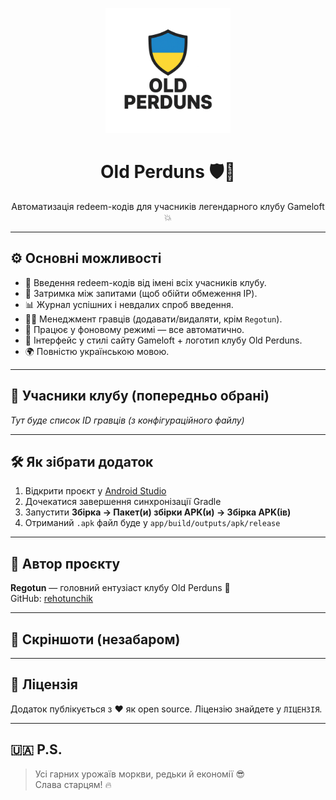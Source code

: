 <p align="center">
  <img src="./assets/old-perduns-logo.png" alt="Old Perduns Logo" width="200" />
</p>

<h1 align="center">Old Perduns 🛡️📲</h1>
<p align="center">Автоматизація redeem-кодів для учасників легендарного клубу Gameloft 💥</p>

---

## ⚙️ Основні можливості

- 🔄 Введення redeem-кодів від імені всіх учасників клубу.
- 🧠 Затримка між запитами (щоб обійти обмеження IP).
- 📊 Журнал успішних і невдалих спроб введення.
- 🧑‍💻 Менеджмент гравців (додавати/видаляти, крім `Regotun`).
- 👻 Працює у фоновому режимі — все автоматично.
- 🎨 Інтерфейс у стилі сайту Gameloft + логотип клубу Old Perduns.
- 🌍 Повністю українською мовою.

---

## 👥 Учасники клубу (попередньо обрані)
_Тут буде список ID гравців (з конфігураційного файлу)_

---

## 🛠 Як зібрати додаток

1. Відкрити проєкт у [Android Studio](https://developer.android.com/studio)
2. Дочекатися завершення синхронізації Gradle
3. Запустити **Збірка → Пакет(и) збірки APK(и) → Збірка APK(ів)**
4. Отриманий `.apk` файл буде у `app/build/outputs/apk/release`

---

## 👑 Автор проєкту

**Regotun** — головний ентузіаст клубу Old Perduns 🦾  
GitHub: [rehotunchik](https://github.com/rehotunchik)

---

## 📸 Скріншоти (незабаром)

---

## 🧾 Ліцензія

Додаток публікується з ❤️ як open source. Ліцензію знайдете у `ЛІЦЕНЗІЯ`.

---

## 🇺🇦 P.S.

> Усі гарних урожаїв моркви, редьки й економії 😎  
> Слава старцям! 🔥

